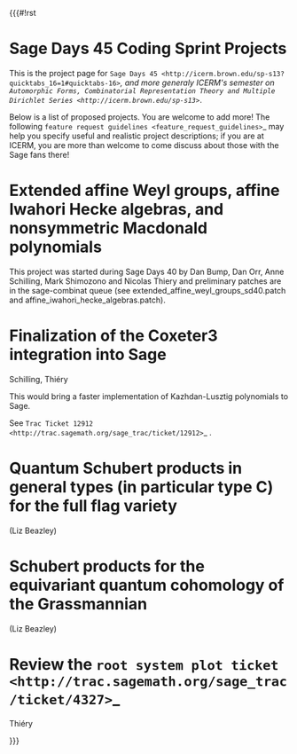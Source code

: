 {{{#!rst

Sage Days 45 Coding Sprint Projects
===================================

This is the project page for `Sage Days 45 <http://icerm.brown.edu/sp-s13?quicktabs_16=1#quicktabs-16>`_, and more generaly ICERM's
semester on `Automorphic Forms, Combinatorial Representation Theory and Multiple Dirichlet Series <http://icerm.brown.edu/sp-s13>`_.

Below is a list of proposed projects. You are welcome to add more! The
following `feature request guidelines <feature_request_guidelines>`_
may help you specify useful and realistic project descriptions; if you
are at ICERM, you are more than welcome to come discuss about those
with the Sage fans there!

Extended affine Weyl groups, affine Iwahori Hecke algebras, and nonsymmetric Macdonald polynomials
==================================================================================================

This project was started during Sage Days 40 by Dan Bump, Dan Orr,
Anne Schilling, Mark Shimozono and Nicolas Thiery and preliminary
patches are in the sage-combinat queue (see
extended_affine_weyl_groups_sd40.patch and
affine_iwahori_hecke_algebras.patch).

Finalization of the Coxeter3 integration into Sage
==================================================

Schilling, Thiéry

This would bring a faster implementation of Kazhdan-Lusztig polynomials to Sage.

See `Trac Ticket 12912 <http://trac.sagemath.org/sage_trac/ticket/12912>`_ .

Quantum Schubert products in general types (in particular type C) for the full flag variety
===========================================================================================

(Liz Beazley)

Schubert products for the equivariant quantum cohomology of the Grassmannian
============================================================================

(Liz Beazley)

Review the `root system plot ticket <http://trac.sagemath.org/sage_trac/ticket/4327>`_
======================================================================================

Thiéry

}}}
